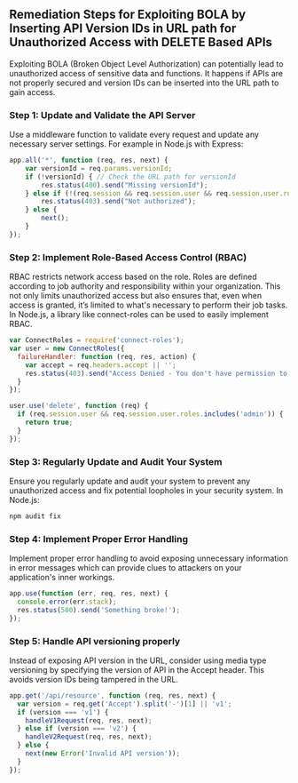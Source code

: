 

## Remediation Steps for Exploiting BOLA by Inserting API Version IDs in URL path for Unauthorized Access with DELETE Based APIs
Exploiting BOLA (Broken Object Level Authorization) can potentially lead to unauthorized access of sensitive data and functions. It happens if APIs are not properly secured and version IDs can be inserted into the URL path to gain access. 
### Step 1: Update and Validate the API Server
Use a middleware function to validate every request and update any necessary server settings. For example in Node.js with Express:
```javascript
app.all('*', function (req, res, next) {
    var versionId = req.params.versionId;
    if (!versionId) { // Check the URL path for versionId
        res.status(400).send("Missing versionId");
    } else if (!(req.session && req.session.user && req.session.user.roles.includes('admin'))) { // Check if the logged in user is an admin
        res.status(403).send("Not authorized");
    } else {
        next();
    }
});
```
### Step 2: Implement Role-Based Access Control (RBAC)
RBAC restricts network access based on the role. Roles are defined according to job authority and responsibility within your organization. This not only limits unauthorized access but also ensures that, even when access is granted, it’s limited to what's necessary to perform their job tasks. In Node.js, a library like connect-roles can be used to easily implement RBAC.
```javascript
var ConnectRoles = require('connect-roles');
var user = new ConnectRoles({
  failureHandler: function (req, res, action) {
    var accept = req.headers.accept || '';
    res.status(403).send("Access Denied - You don't have permission to: " + action);
  }
});

user.use('delete', function (req) {
  if (req.session.user && req.session.user.roles.includes('admin')) {
    return true;
  }
});
```
### Step 3: Regularly Update and Audit Your System
Ensure you regularly update and audit your system to prevent any unauthorized access and fix potential loopholes in your security system. In Node.js: 
```bash
npm audit fix
```
### Step 4: Implement Proper Error Handling
Implement proper error handling to avoid exposing unnecessary information in error messages which can provide clues to attackers on your application's inner workings.
```javascript
app.use(function (err, req, res, next) {
  console.error(err.stack);
  res.status(500).send('Something broke!');
});
```
### Step 5: Handle API versioning properly
Instead of exposing API version in the URL, consider using media type versioning by specifying the version of API in the Accept header. This avoids version IDs being tampered in the URL.
```javascript
app.get('/api/resource', function (req, res, next) {
  var version = req.get('Accept').split('-')[1] || 'v1';
  if (version === 'v1') {
    handleV1Request(req, res, next);
  } else if (version === 'v2') {
    handleV2Request(req, res, next);
  } else {
    next(new Error('Invalid API version'));
  }
});
```